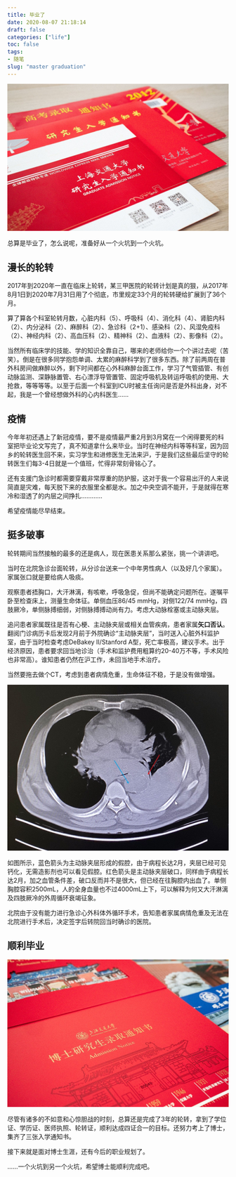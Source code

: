 ```yaml
---
title: 毕业了
date: 2020-08-07 21:18:14
draft: false
categories: ["life"]
toc: false
tags: 
- 随笔
slug: "master graduation"
---
```

![](0001.jpg)

总算是毕业了，怎么说呢，准备好从一个火坑到一个火坑。

<!--more-->

## 漫长的轮转

2017年到2020年一直在临床上轮转，某三甲医院的轮转计划是真的狠，从2017年8月1日到2020年7月31日用了个彻底，市里规定33个月的轮转硬给扩展到了36个月。

算了算各个科室轮转月数，心脏内科（5）、呼吸科（4）、消化科（4）、肾脏内科（2）、内分泌科（2）、麻醉科（2）、急诊科（2+1）、感染科（2）、风湿免疫科（2）、神经内科（2）、高血压科（2）、精神科（2）、血液科（2）、影像科（2）。

当然所有临床学的技能、学的知识全靠自己，哪来的老师给你一个个讲过去呢（苦笑）。倒是在很多同学抱怨单调、太累的麻醉科学到了很多东西。除了前两周在普外科房间做麻醉以外，剩下时间都在心外科麻醉台面工作，学习了气管插管、有创动脉监测、深静脉置管、右心漂浮导管置管、固定呼吸机及转运呼吸机的使用、大抢救，等等等等。以至于后面一个科室到ICU时被主任询问是否是外科出身，对不起，我是一个曾经想做外科的心内科医生……

## 疫情

今年年初还遇上了新冠疫情，要不是疫情最严重2月到3月窝在一个闲得要死的科室把毕业论文写完了，真不知道拿什么来毕业。当时在神经内科等等科室，因为回乡的轮转医生回不来，实习学生和进修医生无法来沪，于是我们这些最后坚守的轮转医生们每3-4日就是一个值班，忙得非常刻骨铭心了。

还有支援门急诊时都需要穿戴非常厚重的防护服，这对于我一个容易出汗的人来说简直是灾难，每天脱下来的衣服里全都是水。加之中央空调不能开，于是就得在寒冷和湿透了的内层之间挣扎…………

希望疫情能尽早结束。

## 挺多破事

轮转期间当然接触的最多的还是病人，现在医患关系那么紧张，挑一个讲讲吧。

当时在北院急诊台面轮转，从分诊台送来一个中年男性病人（以及好几个家属）。家属张口就是要给病人吸痰。

观察患者捂胸口，大汗淋漓，有咳嗽，呼吸急促，但尚不能确定问题所在。遂嘱平卧至检查床上，测量生命体征。单侧血压86/45 mmHg，对侧122/74 mmHg，四肢厥冷，单侧脉搏细弱，对侧脉搏搏动尚有力。考虑大动脉栓塞或主动脉夹层。

追问患者家属既往是否有心梗、主动脉夹层或相关血管疾病，患者家属**矢口否认**。翻阅门诊病历卡后发现2月前于外院确诊“主动脉夹层”，当时送入心脏外科监护室，由于当时检查考虑DeBakey II/Stanford A型，死亡率极高，建议手术。出于经济原因，患者要求回当地诊治（手术和监护费用粗算约20-40万不等，手术风险也非常高）。谁知患者仍然在沪工作，未回当地手术治疗。

当然要拖去做个CT，考虑到患者病情危重，生命体征不稳，于是没有做增强。

![](0003.jpg)

如图所示，蓝色箭头为主动脉夹层形成的假腔，由于病程长达2月，夹层已经可见钙化，无需造影剂也可以看见假腔。红色箭头是主动脉夹层破口，同样由于病程长达2月，加之血管条件差，破口反而并不是很大，但已经在往胸腔内出血了。单侧胸腔容积2500mL，人的全身血量也不过4000mL上下，可以解释为何又大汗淋漓及四肢厥冷的外周循环衰竭征象。

北院由于没有能力进行急诊心外科体外循环手术，告知患者家属病情危重及无法在北院进行手术后，决定签字后转院回当时确诊的医院。

## 顺利毕业

![](0002.jpg)

尽管有诸多的不如意和心惊胆战的时刻，总算还是完成了3年的轮转，拿到了学位证、学历证、医师执照、轮转证，顺利达成四证合一的目标。还努力考上了博士，集齐了三张入学通知书。

接下来就是面对博士生涯，还有今后的职业规划了。

……一个火坑到另一个火坑，希望博士能顺利完成吧。